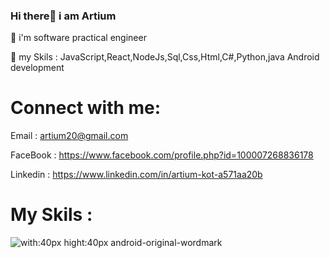 ### Hi there👋 i am Artium


🔭 i'm software practical engineer

💬 my Skils : JavaScript,React,NodeJs,Sql,Css,Html,C#,Python,java Android development


# Connect with me:

Email : artium20@gmail.com

FaceBook : https://www.facebook.com/profile.php?id=100007268836178

Linkedin : https://www.linkedin.com/in/artium-kot-a571aa20b

# My Skils :
![with:40px hight:40px android-original-wordmark](https://user-images.githubusercontent.com/59862302/175318400-2d68745f-4d7f-47d2-922d-926726ebf4de.svg)



